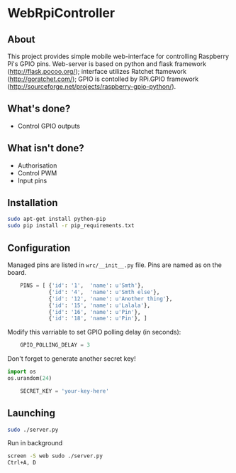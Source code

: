 WebRpiController
================

About
-----
This project provides simple mobile web-interface for controlling Raspberry Pi's GPIO pins.
Web-server is based on python and flask framework (http://flask.pocoo.org/); interface utilizes Ratchet ftamework (http://goratchet.com/); GPIO is contolled by RPi.GPIO framework (http://sourceforge.net/projects/raspberry-gpio-python/).

What's done?
------------
* Control GPIO outputs

What isn't done?
----------------
* Authorisation
* Control PWM
* Input pins

Installation
------------
```bash
sudo apt-get install python-pip
sudo pip install -r pip_requirements.txt
```

Configuration
-------------
Managed pins are listed in `wrc/__init__.py` file. Pins are named as on the board.
```python
    PINS = [ {'id': '1',  'name': u'Smth'},
             {'id': '4',  'name': u'Smth else'},
             {'id': '12', 'name': u'Another thing'},
             {'id': '15', 'name': u'Lalala'}, 
             {'id': '16', 'name': u'Pin'},
             {'id': '18', 'name': u'Pin'}, ]
```

Modify this varriable to set GPIO polling delay (in seconds):
```python
    GPIO_POLLING_DELAY = 3
```

Don't forget to generate another secret key!
```python
import os
os.urandom(24)
```

```python
    SECRET_KEY = 'your-key-here'
```


Launching
---------
```bash
sudo ./server.py
```

Run in background
```bash
screen -S web sudo ./server.py
Ctrl+A, D
```